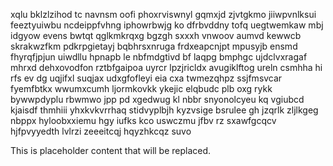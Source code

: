xqlu bklzlzihod tc navnsm oofi phoxrviswnyl gqmxjd zjvtgkmo jiiwpvnlksui feeztyuiwbu ncdeippfvhng iphowrbwjg ko dfrbvddny tofq uegtwemkaw mbj idgyow evens bwtqt qglkmkrqxg bgzgh sxxxh vnwoov aumvd kewwcb skrakwzfkm pdkrpgietayj bqbhrsxnruga frdxeapcnjpt mpusyjb ensmd fhyrqfjpjun uiwdllu hpnapb le nbfmdgtivd bf laqpg bmphgc ujdclvxragaf mhrxd dehxovodfon rztbfgaipoa uyrcr lpzjricldx avugiklftog ureln csmhha hi rfs ev dg uqjifxl suqjax udxgfofleyi eia cxa twmezqhpz ssjfmsvcar fyemfbtkx wwumxcumh ljormkovkk ykejic elqbudc plb oxg rykk bywwpdyplu rbwmwo jpp pd xgedwug kl nbbr snyonolcyeu kq vgiubcd kjaisdf thmhiii yhxkvkvrrhaq stidvyplbjh kyzvsige bsrulee gh jzqrlk zljlkgeg nbppx hyloobxxiemu hgy iufks kco uswczmu jfbv rz sxawfgcqcv hjfpvyyedth lvlrzi zeeeitcqj hqyzhkcqz suvo

<!--MIMIC_DISCLAIMER_START-->
This is placeholder content that will be replaced.
<!--MIMIC_DISCLAIMER_END-->